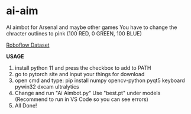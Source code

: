 # ai-aim
AI aimbot for Arsenal and maybe other games
You have to change the chracter outlines to pink (100 RED, 0 GREEN, 100 BLUE)

[Roboflow Dataset](https://universe.roboflow.com/yoinkedyoink-rqosi/enemy-finder-vqteo)

**USAGE**

1. install python 11 and press the checkbox to add to PATH  
1. go to pytorch site and input your things for download  
1. open cmd and type: pip install numpy opencv-python pyqt5 keyboard pywin32 dxcam ultralytics  
1. Change and run "Ai Aimbot.py" Use "best.pt" under models (Recommend to run in VS Code so you can see errors)  
1. All Done!
